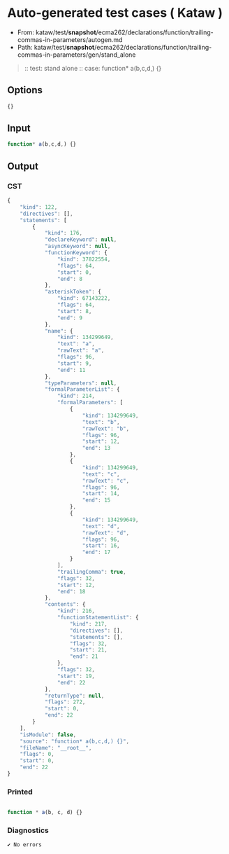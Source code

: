 # Auto-generated test cases ( Kataw )
- From: kataw/test/__snapshot__/ecma262/declarations/function/trailing-commas-in-parameters/autogen.md
- Path: kataw/test/__snapshot__/ecma262/declarations/function/trailing-commas-in-parameters/gen/stand_alone
> :: test: stand alone
> :: case: function* a(b,c,d,) {}
## Options

`````js
{}
`````
## Input

`````js
function* a(b,c,d,) {}
`````
## Output

### CST

```javascript
{
    "kind": 122,
    "directives": [],
    "statements": [
        {
            "kind": 176,
            "declareKeyword": null,
            "asyncKeyword": null,
            "functionKeyword": {
                "kind": 37822554,
                "flags": 64,
                "start": 0,
                "end": 8
            },
            "asteriskToken": {
                "kind": 67143222,
                "flags": 64,
                "start": 8,
                "end": 9
            },
            "name": {
                "kind": 134299649,
                "text": "a",
                "rawText": "a",
                "flags": 96,
                "start": 9,
                "end": 11
            },
            "typeParameters": null,
            "formalParameterList": {
                "kind": 214,
                "formalParameters": [
                    {
                        "kind": 134299649,
                        "text": "b",
                        "rawText": "b",
                        "flags": 96,
                        "start": 12,
                        "end": 13
                    },
                    {
                        "kind": 134299649,
                        "text": "c",
                        "rawText": "c",
                        "flags": 96,
                        "start": 14,
                        "end": 15
                    },
                    {
                        "kind": 134299649,
                        "text": "d",
                        "rawText": "d",
                        "flags": 96,
                        "start": 16,
                        "end": 17
                    }
                ],
                "trailingComma": true,
                "flags": 32,
                "start": 12,
                "end": 18
            },
            "contents": {
                "kind": 216,
                "functionStatementList": {
                    "kind": 217,
                    "directives": [],
                    "statements": [],
                    "flags": 32,
                    "start": 21,
                    "end": 21
                },
                "flags": 32,
                "start": 19,
                "end": 22
            },
            "returnType": null,
            "flags": 272,
            "start": 0,
            "end": 22
        }
    ],
    "isModule": false,
    "source": "function* a(b,c,d,) {}",
    "fileName": "__root__",
    "flags": 0,
    "start": 0,
    "end": 22
}
```

### Printed

```javascript

function * a(b, c, d) {}
```

### Diagnostics

```javascript
✔ No errors
```

